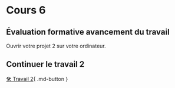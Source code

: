 # Cours 6

## Évaluation formative avancement du travail
Ouvrir votre projet 2 sur votre ordinateur.   

## Continuer le travail 2
[🛠️ Travail 2](./travaux/travail2.md){ .md-button } 

